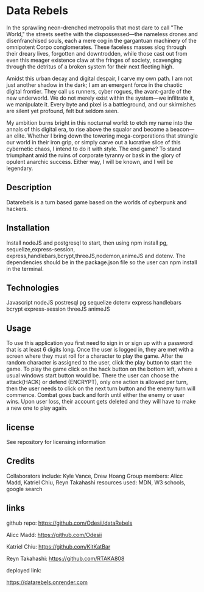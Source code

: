 # Data Rebels

In the sprawling neon-drenched metropolis that most dare to call "The World," the streets seethe with the dispossessed—the nameless drones and disenfranchised souls, each a mere cog in the gargantuan machinery of the omnipotent Corpo conglomerates. These faceless masses slog through their dreary lives, forgotten and downtrodden, while those cast out from even this meager existence claw at the fringes of society, scavenging through the detritus of a broken system for their next fleeting high.

Amidst this urban decay and digital despair, I carve my own path. I am not just another shadow in the dark; I am an emergent force in the chaotic digital frontier. They call us runners, cyber rogues, the avant-garde of the new underworld. We do not merely exist within the system—we infiltrate it, we manipulate it. Every byte and pixel is a battleground, and our skirmishes are silent yet profound, felt but seldom seen.

My ambition burns bright in this nocturnal world: to etch my name into the annals of this digital era, to rise above the squalor and become a beacon—an elite. Whether I bring down the towering mega-corporations that strangle our world in their iron grip, or simply carve out a lucrative slice of this cybernetic chaos, I intend to do it with style. The end game? To stand triumphant amid the ruins of corporate tyranny or bask in the glory of opulent anarchic success. Either way, I will be known, and I will be legendary.

## Description
Datarebels is a turn based game based on the worlds of cyberpunk and hackers.  

## Installation
Install nodeJS and postgresql to start, then using npm install pg, sequelize,express-session, express,handlebars,bcrypt,threeJS,nodemon,animeJS and dotenv.  The dependencies should be in the package.json file so the user can npm install in the terminal.

## Technologies
Javascript
nodeJS
postresql
pg
sequelize
dotenv
express
handlebars
bcrypt
express-session
threeJS
animeJS

## Usage
To use this application you first need to sign in or sign up with a password that is at least 6 digits long. Once the user is logged in, they are met with a screen where they must roll for a character to play the game. After the random character is assigned to the user, click the play button to start the game.  To play the game click on the hack button on the bottom left, where a usual windows start button would be.  There the user can choose the attack(HACK) or defend (ENCRYPT), only one action is allowed per turn, then the user needs to click on the next turn button and the enemy turn will commence. Combat goes back and forth until either the enemy or user wins. Upon user loss, their account gets deleted and they will have to make a new one to play again.

## license
See repository for licensing information 

## Credits
Collaborators include: Kyle Vance, Drew Hoang
Group members:
Alicc Madd, Katriel Chiu, Reyn Takahashi
resources used: MDN, W3 schools, google search

## links

github repo:
https://github.com/Odesii/dataRebels


Alicc Madd:
https://github.com/Odesii

Katriel Chiu:
https://github.com/KitKatBar

Reyn Takahashi:
https://github.com/RTAKA808

deployed link:

https://datarebels.onrender.com



